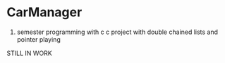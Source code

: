 # CarManager
1. semester programming with c
c project with double chained lists and pointer playing

STILL IN WORK
